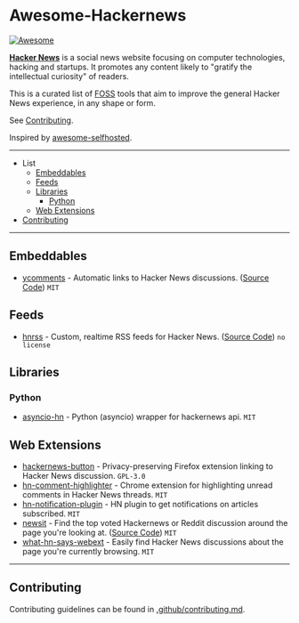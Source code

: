 # Awesome-Hackernews

[![Awesome](https://awesome.re/badge.svg)](https://awesome.re)

**[Hacker News](https://news.ycombinator.com/)** is a social news website focusing on computer technologies, hacking and startups. It promotes any content likely to "gratify the intellectual curiosity" of readers.

This is a curated list of [FOSS](https://en.wikipedia.org/wiki/Free_and_open-source_software) tools that aim to improve the general Hacker News experience, in any shape or form.

See [Contributing](.github/contributing.md).

Inspired by [awesome-selfhosted](https://github.com/awesome-selfhosted/awesome-selfhosted).

---

- List
  - [Embeddables](#embeddables)
  - [Feeds](#feeds)
  - [Libraries](#libraries)
    - [Python](#python)
  - [Web Extensions](#web-extensions)
- [Contributing](#contributing)

---

## Embeddables

- [ycomments](https://ycomments.benwinding.com/) - Automatic links to Hacker News discussions. ([Source Code](https://github.com/benwinding/ycomments)) `MIT`

## Feeds

- [hnrss](https://hnrss.github.io/) - Custom, realtime RSS feeds for Hacker News. ([Source Code](https://github.com/hnrss/hnrss)) `no license`

## Libraries

### Python

- [asyncio-hn](https://github.com/itielshwartz/asyncio-hn) - Python (asyncio) wrapper for hackernews api. `MIT`

## Web Extensions

- [hackernews-button](https://github.com/jstrieb/hackernews-button) - Privacy-preserving Firefox extension linking to Hacker News discussion. `GPL-3.0`
- [hn-comment-highlighter](https://github.com/jbergknoff/hn-comment-highlighter) - Chrome extension for highlighting unread comments in Hacker News threads. `MIT`
- [hn-notification-plugin](https://github.com/binomads/hn-notification-plugin) - HN plugin to get notifications on articles subscribed. `MIT`
- [newsit](https://newsit.benwinding.com/) - Find the top voted Hackernews or Reddit discussion around the page you're looking at. ([Source Code](https://github.com/benwinding/newsit)) `MIT`
- [what-hn-says-webext](https://github.com/pinoceniccola/what-hn-says-webext) - Easily find Hacker News discussions about the page you're currently browsing. `MIT`

---

## Contributing

Contributing guidelines can be found in [.github/contributing.md](.github/contributing.md).
